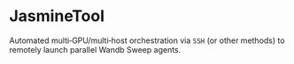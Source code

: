 # JasmineTool
Automated multi‑GPU/multi‑host orchestration via `SSH` (or other methods) to remotely launch parallel Wandb Sweep agents.
